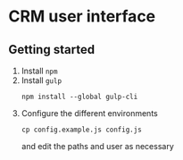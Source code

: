 CRM user interface
==================

Getting started
---------------

1. Install `npm`
2. Install `gulp`
   ```
   npm install --global gulp-cli
   ```
3. Configure the different environments
   ```
   cp config.example.js config.js 
   ```
   and edit the paths and user as necessary
